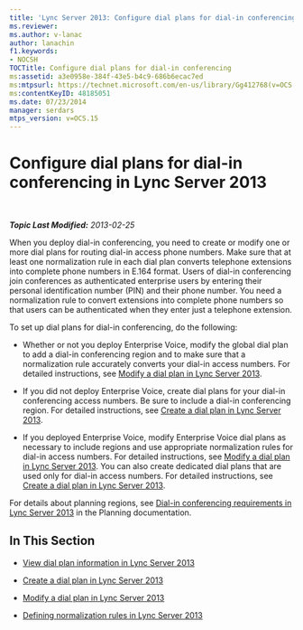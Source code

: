 ```yaml
---
title: 'Lync Server 2013: Configure dial plans for dial-in conferencing'
ms.reviewer: 
ms.author: v-lanac
author: lanachin
f1.keywords:
- NOCSH
TOCTitle: Configure dial plans for dial-in conferencing
ms:assetid: a3e0958e-384f-43e5-b4c9-686b6ecac7ed
ms:mtpsurl: https://technet.microsoft.com/en-us/library/Gg412768(v=OCS.15)
ms:contentKeyID: 48185051
ms.date: 07/23/2014
manager: serdars
mtps_version: v=OCS.15
---
```


<div data-xmlns="http://www.w3.org/1999/xhtml">

<div class="topic" data-xmlns="http://www.w3.org/1999/xhtml" data-msxsl="urn:schemas-microsoft-com:xslt" data-cs="https://msdn.microsoft.com/">

<div data-asp="https://msdn2.microsoft.com/asp">

# Configure dial plans for dial-in conferencing in Lync Server 2013

</div>

<div id="mainSection">

<div id="mainBody">

<span> </span>

_**Topic Last Modified:** 2013-02-25_

When you deploy dial-in conferencing, you need to create or modify one or more dial plans for routing dial-in access phone numbers. Make sure that at least one normalization rule in each dial plan converts telephone extensions into complete phone numbers in E.164 format. Users of dial-in conferencing join conferences as authenticated enterprise users by entering their personal identification number (PIN) and their phone number. You need a normalization rule to convert extensions into complete phone numbers so that users can be authenticated when they enter just a telephone extension.

To set up dial plans for dial-in conferencing, do the following:

  - Whether or not you deploy Enterprise Voice, modify the global dial plan to add a dial-in conferencing region and to make sure that a normalization rule accurately converts your dial-in access numbers. For detailed instructions, see [Modify a dial plan in Lync Server 2013](lync-server-2013-modify-a-dial-plan.md).

  - If you did not deploy Enterprise Voice, create dial plans for your dial-in conferencing access numbers. Be sure to include a dial-in conferencing region. For detailed instructions, see [Create a dial plan in Lync Server 2013](lync-server-2013-create-a-dial-plan.md).

  - If you deployed Enterprise Voice, modify Enterprise Voice dial plans as necessary to include regions and use appropriate normalization rules for dial-in access numbers. For detailed instructions, see [Modify a dial plan in Lync Server 2013](lync-server-2013-modify-a-dial-plan.md). You can also create dedicated dial plans that are used only for dial-in access numbers. For detailed instructions, see [Create a dial plan in Lync Server 2013](lync-server-2013-create-a-dial-plan.md).

For details about planning regions, see [Dial-in conferencing requirements in Lync Server 2013](lync-server-2013-dial-in-conferencing-requirements.md) in the Planning documentation.

<div>

## In This Section

  - [View dial plan information in Lync Server 2013](lync-server-2013-view-dial-plan-information.md)

  - [Create a dial plan in Lync Server 2013](lync-server-2013-create-a-dial-plan.md)

  - [Modify a dial plan in Lync Server 2013](lync-server-2013-modify-a-dial-plan.md)

  - [Defining normalization rules in Lync Server 2013](lync-server-2013-defining-normalization-rules.md)

</div>

</div>

<span> </span>

</div>

</div>

</div>

